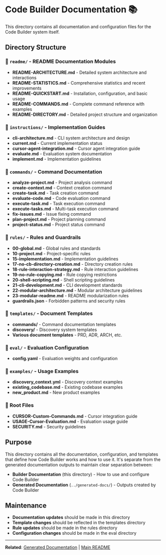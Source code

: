 # Code Builder Documentation 📚

This directory contains all documentation and configuration files for the Code Builder system itself.

## Directory Structure

### 📁 `readme/` - README Documentation Modules
- **README-ARCHITECTURE.md** - Detailed system architecture and interactions
- **README-STATISTICS.md** - Comprehensive statistics and recent improvements
- **README-QUICKSTART.md** - Installation, configuration, and basic usage
- **README-COMMANDS.md** - Complete command reference with examples
- **README-DIRECTORY.md** - Detailed project structure and organization

### 📁 `instructions/` - Implementation Guides
- **cli-architecture.md** - CLI system architecture and design
- **current.md** - Current implementation status
- **cursor-agent-integration.md** - Cursor agent integration guide
- **evaluate.md** - Evaluation system documentation
- **implement.md** - Implementation guidelines

### 📁 `commands/` - Command Documentation
- **analyze-project.md** - Project analysis command
- **create-context.md** - Context creation command
- **create-task.md** - Task creation command
- **evaluate-code.md** - Code evaluation command
- **execute-task.md** - Task execution command
- **execute-tasks.md** - Multi-task execution command
- **fix-issues.md** - Issue fixing command
- **plan-project.md** - Project planning command
- **project-status.md** - Project status command

### 📁 `rules/` - Rules and Guardrails
- **00-global.md** - Global rules and standards
- **10-project.md** - Project-specific rules
- **15-implementation.md** - Implementation guidelines
- **17-no-cb-directory-creation.md** - Directory creation rules
- **18-rule-interaction-strategy.md** - Rule interaction guidelines
- **19-no-rule-copying.md** - Rule copying restrictions
- **20-shell-scripting.md** - Shell scripting guidelines
- **21-cli-development.md** - CLI development standards
- **22-modular-architecture.md** - Modular architecture guidelines
- **23-modular-readme.md** - README modularization rules
- **guardrails.json** - Forbidden patterns and security rules

### 📁 `templates/` - Document Templates
- **commands/** - Command documentation templates
- **discovery/** - Discovery system templates
- **Various document templates** - PRD, ADR, ARCH, etc.

### 📁 `eval/` - Evaluation Configuration
- **config.yaml** - Evaluation weights and configuration

### 📁 `examples/` - Usage Examples
- **discovery_context.yml** - Discovery context examples
- **existing_codebase.md** - Existing codebase examples
- **new_product.md** - New product examples

### 📄 Root Files
- **CURSOR-Custom-Commands.md** - Cursor integration guide
- **USAGE-Cursor-Evaluation.md** - Evaluation usage guide
- **SECURITY.md** - Security guidelines

## Purpose

This directory contains all the documentation, configuration, and templates that define how Code Builder works and how to use it. It's separate from the generated documentation outputs to maintain clear separation between:

- **Builder Documentation** (this directory) - How to use and configure Code Builder
- **Generated Documentation** (`../generated-docs/`) - Outputs created by Code Builder

## Maintenance

- **Documentation updates** should be made in this directory
- **Template changes** should be reflected in the templates directory
- **Rule updates** should be made in the rules directory
- **Configuration changes** should be made in the eval directory

---

**Related**: [Generated Documentation](../generated-docs/) | [Main README](../README.md)
